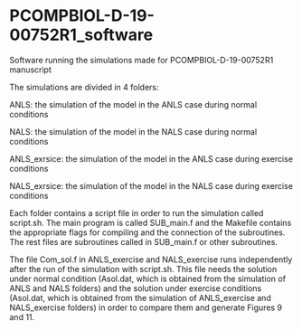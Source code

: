 # PCOMPBIOL-D-19-00752R1_software
Software running the simulations made for PCOMPBIOL-D-19-00752R1 manuscript


The simulations are divided in 4 folders:

  ANLS:             the simulation of the model in the ANLS case during normal conditions
  
  NALS:             the simulation of the model in the NALS case during normal conditions
  
  ANLS_exrsice:     the simulation of the model in the ANLS case during exercise conditions
  
  NALS_exrsice:     the simulation of the model in the NALS case during exercise conditions


Each folder contains a script file in order to run the simulation called script.sh.
The main program is called SUB_main.f and the Makefile contains the appropriate flags for compiling and the connection of the subroutines.
The rest files are subroutines called in SUB_main.f or other subroutines.

The file Com_sol.f in ANLS_exercise and NALS_exercise runs independently after the run of the simulation with script.sh. This file needs the solution under normal condition (Asol.dat, which is obtained from the simulation of ANLS and NALS folders) and the solution under exercise conditions (Asol.dat, which is obtained from the simulation of ANLS_exercise and NALS_exercise folders) in order to compare them and generate Figures 9 and 11.

